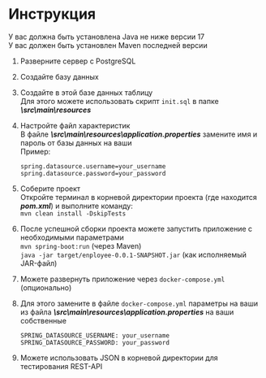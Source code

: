 # Инструкция

У вас должна быть установлена Java не ниже версии 17<br/>
У вас должен быть установлен Maven последней версии

1. Разверните сервер с PostgreSQL<br/>

2. Создайте базу данных<br/>
   
3. Создайте в этой базе данных таблицу<br/>
   Для этого можете использовать скрипт ```init.sql``` в папке ***\src\main\resources***<br/>

4. Настройте файл характеристик<br/>
   В файле ***\src\main\resources\application.properties*** замените имя и пароль от базы данных на ваши<br/>
   Пример:<br/>
   ```
   spring.datasource.username=your_username
   spring.datasource.password=your_password
   ```
     
5. Соберите проект<br/>
   Откройте терминал в корневой директории проекта (где находится ***pom.xml***) и выполните команду:<br/>
   ```mvn clean install -DskipTests```

6. После успешной сборки проекта можете запустить приложение с необходимыми параметрами<br/>
   ```mvn spring-boot:run``` (через Maven)<br/>
   ```java -jar target/enployee-0.0.1-SNAPSHOT.jar``` (как исполняемый JAR-файл)
   
7. Можете развернуть приложение через ```docker-compose.yml``` (опционально)<br/>
   
8. Для этого замените в файле ```docker-compose.yml``` параметры на ваши из файла ***\src\main\resources\application.properties*** на ваши собственные<br/>
   ```
   SPRING_DATASOURCE_USERNAME: your_username
   SPRING_DATASOURCE_PASSWORD: your_password
   ```
9. Можете использовать JSON в корневой директории для тестирования REST-API
